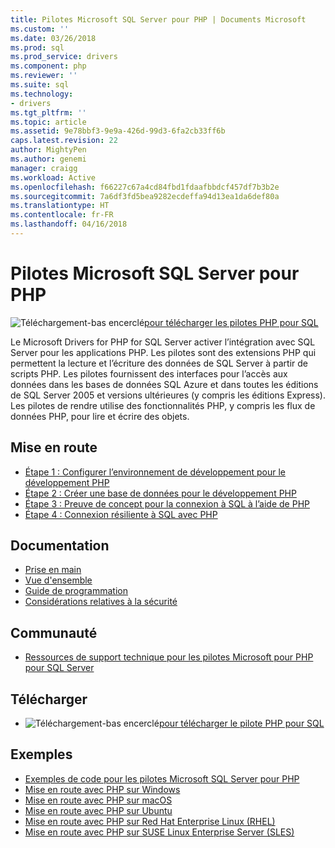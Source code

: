 ```yaml
---
title: Pilotes Microsoft SQL Server pour PHP | Documents Microsoft
ms.custom: ''
ms.date: 03/26/2018
ms.prod: sql
ms.prod_service: drivers
ms.component: php
ms.reviewer: ''
ms.suite: sql
ms.technology:
- drivers
ms.tgt_pltfrm: ''
ms.topic: article
ms.assetid: 9e78bbf3-9e9a-426d-99d3-6fa2cb33ff6b
caps.latest.revision: 22
author: MightyPen
ms.author: genemi
manager: craigg
ms.workload: Active
ms.openlocfilehash: f66227c67a4cd84fbd1fdaafbbdcf457df7b3b2e
ms.sourcegitcommit: 7a6df3fd5bea9282ecdeffa94d13ea1da6def80a
ms.translationtype: HT
ms.contentlocale: fr-FR
ms.lasthandoff: 04/16/2018
---
```

# <a name="microsoft-drivers-for-php-for-sql-server"></a>Pilotes Microsoft SQL Server pour PHP

![Téléchargement-bas encerclé](../../ssdt/media/download.png)[pour télécharger les pilotes PHP pour SQL](../sql-connection-libraries.md#anchor-20-drivers-relational-access)

Le Microsoft Drivers for PHP for SQL Server activer l’intégration avec SQL Server pour les applications PHP. Les pilotes sont des extensions PHP qui permettent la lecture et l’écriture des données de SQL Server à partir de scripts PHP. Les pilotes fournissent des interfaces pour l’accès aux données dans les bases de données SQL Azure et dans toutes les éditions de SQL Server 2005 et versions ultérieures (y compris les éditions Express). Les pilotes de rendre utilise des fonctionnalités PHP, y compris les flux de données PHP, pour lire et écrire des objets.  
  
## <a name="getting-started"></a>Mise en route  
* [Étape 1 : Configurer l’environnement de développement pour le développement PHP](step-1-configure-development-environment-for-php-development.md)  
* [Étape 2 : Créer une base de données pour le développement PHP](step-2-create-a-sql-database-for-php-development.md)  
* [Étape 3 : Preuve de concept pour la connexion à SQL à l’aide de PHP](step-3-proof-of-concept-connecting-to-sql-using-php.md)  
* [Étape 4 : Connexion résiliente à SQL avec PHP](step-4-connect-resiliently-to-sql-with-php.md)  
  
## <a name="documentation"></a>Documentation  
* [Prise en main](getting-started-with-the-php-sql-driver.md)
* [Vue d'ensemble](overview-of-the-php-sql-driver.md)
* [Guide de programmation](programming-guide-for-php-sql-driver.md) 
* [Considérations relatives à la sécurité](security-considerations-for-php-sql-driver.md)
  
## <a name="community"></a>Communauté  
* [Ressources de support technique pour les pilotes Microsoft pour PHP pour SQL Server](support-resources-for-the-php-sql-driver.md)
  
## <a name="download"></a>Télécharger  
* ![Téléchargement-bas encerclé](../../ssdt/media/download.png)[pour télécharger le pilote PHP pour SQL](../sql-connection-libraries.md#anchor-20-drivers-relational-access)
  
## <a name="samples"></a>Exemples  
* [Exemples de code pour les pilotes Microsoft SQL Server pour PHP](code-samples-for-php-sql-driver.md)
* [Mise en route avec PHP sur Windows](https://www.microsoft.com/sql-server/developer-get-started/php/windows/)
* [Mise en route avec PHP sur macOS](https://www.microsoft.com/sql-server/developer-get-started/php/mac/)
* [Mise en route avec PHP sur Ubuntu](https://www.microsoft.com/sql-server/developer-get-started/php/ubuntu/)
* [Mise en route avec PHP sur Red Hat Enterprise Linux (RHEL)](https://www.microsoft.com/sql-server/developer-get-started/php/rhel/)
* [Mise en route avec PHP sur SUSE Linux Enterprise Server (SLES)](https://www.microsoft.com/sql-server/developer-get-started/php/sles/)
